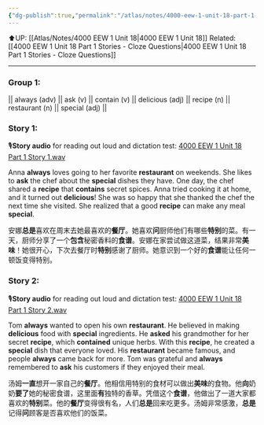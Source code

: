 ```yaml
---
{"dg-publish":true,"permalink":"/atlas/notes/4000-eew-1-unit-18-part-1-stories/"}
---
```


⬆️UP: [[Atlas/Notes/4000 EEW 1 Unit 18\|4000 EEW 1 Unit 18]]
Related: [[4000 EEW 1 Unit 18 Part 1 Stories - Cloze Questions\|4000 EEW 1 Unit 18 Part 1 Stories - Cloze Questions]]

---
### Group 1: 
|| always (adv) ||  ask (v) || contain (v) || delicious (adj) || recipe (n) || restaurant (n) || special (adj) ||

### Story 1:

🎙️**Story audio** for reading out loud and dictation test: [4000 EEW 1 Unit 18 Part 1 Story 1.wav](https://drive.google.com/file/d/1AdmTRwO8-7jKVCGgJSurkePkrjY44Heo/view?usp=drive_link)

Anna **always** loves going to her favorite **restaurant** on weekends. She likes to **ask** the chef about the **special** dishes they have. One day, the chef shared a **recipe** that **contains** secret spices. Anna tried cooking it at home, and it turned out **delicious**! She was so happy that she thanked the chef the next time she visited. She realized that a good **recipe** can make any meal **special**.

安娜**总是**喜欢在周末去她最喜欢的**餐厅**。她喜欢**问**厨师他们有哪些**特别**的菜。有一天，厨师分享了一个**包含**秘密香料的**食谱**。安娜在家尝试做这道菜，结果非常**美味**！她很开心，下次去餐厅时**特别**感谢了厨师。她意识到一个好的**食谱**能让任何一顿饭变得特别。

### Story 2:
🎙️**Story audio** for reading out loud and dictation test: [4000 EEW 1 Unit 18 Part 1 Story 2.wav](https://drive.google.com/file/d/1CeMrWEC-tx7R5KFlx6PCkYZdd10Qq3pE/view?usp=drive_link)

Tom **always** wanted to open his own **restaurant**. He believed in making **delicious** food with **special** ingredients. He **asked** his grandmother for her secret **recipe**, which **contained** unique herbs. With this **recipe**, he created a **special** dish that everyone loved. His **restaurant** became famous, and people **always** came back for more. Tom was grateful and **always** remembered to **ask** his customers if they enjoyed their meal.

汤姆**一直**想开一家自己的**餐厅**。他相信用特别的食材可以做出**美味**的食物。他**向**奶奶**要了**她的秘密食谱，这里面**有**独特的香草。凭借这个**食谱**，他做出了一道大家都喜欢的**特别**菜。他的**餐厅**变得很有名，人们**总是**回来吃更多。汤姆非常感激，**总是**记得**问**顾客是否喜欢他们的饭菜。

